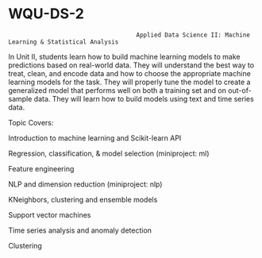 # WQU-DS-2
                                        Applied Data Science II: Machine Learning & Statistical Analysis
                                        
In Unit II, students learn how to build machine learning models to make predictions based on real-world data. They will understand the best way to treat, clean, and encode data and how to choose the appropriate machine learning models for the task. They will properly tune the model to create a generalized model that performs well on both a training set and on out-of-sample data. They will learn how to build models using text and time series data.

Topic Covers:

Introduction to machine learning and Scikit-learn API

Regression, classification, & model selection (miniproject: ml)

Feature engineering

NLP and dimension reduction (miniproject: nlp)

KNeighbors, clustering and ensemble models

Support vector machines

Time series analysis and anomaly detection

Clustering
